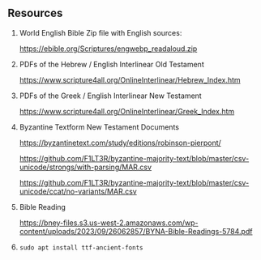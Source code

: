 ## Resources

1. World English Bible Zip file with English sources:

    https://ebible.org/Scriptures/engwebp_readaloud.zip

2. PDFs of the Hebrew / English Interlinear Old Testament

    https://www.scripture4all.org/OnlineInterlinear/Hebrew_Index.htm

3. PDFs of the Greek / English Interlinear New Testament

    https://www.scripture4all.org/OnlineInterlinear/Greek_Index.htm

4. Byzantine Textform New Testament Documents

    https://byzantinetext.com/study/editions/robinson-pierpont/

    https://github.com/F1LT3R/byzantine-majority-text/blob/master/csv-unicode/strongs/with-parsing/MAR.csv

    https://github.com/F1LT3R/byzantine-majority-text/blob/master/csv-unicode/ccat/no-variants/MAR.csv


5. Bible Reading

    https://bney-files.s3.us-west-2.amazonaws.com/wp-content/uploads/2023/09/26062857/BYNA-Bible-Readings-5784.pdf



6. `sudo apt install ttf-ancient-fonts`